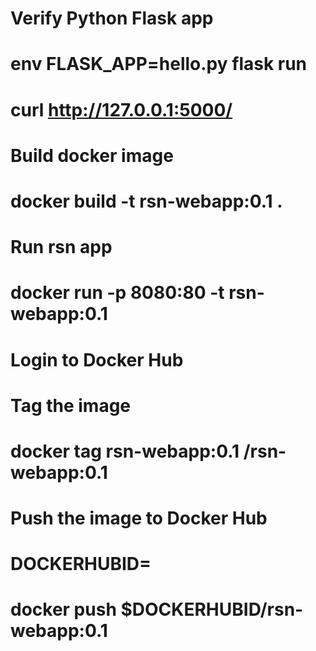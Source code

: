 # Verify Python Flask app
  # env FLASK_APP=hello.py flask run
  # curl http://127.0.0.1:5000/
# Build docker image
  # docker build -t rsn-webapp:0.1 .
# Run rsn app
  # docker run -p 8080:80 -t rsn-webapp:0.1

# Login to Docker Hub
# Tag the image
  # docker tag rsn-webapp:0.1 <docker-id>/rsn-webapp:0.1
# Push the image to Docker Hub
  # DOCKERHUBID=<docker-id>
  # docker push $DOCKERHUBID/rsn-webapp:0.1
